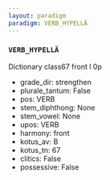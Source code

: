 ```yaml
---
layout: paradigm
paradigm: VERB_HYPELLÄ
---
```

### ` VERB_HYPELLÄ `

Dictionary class67 front l 0p
* grade_dir: strengthen
* plurale_tantum: False
* pos: VERB
* stem_diphthong: None
* stem_vowel: None
* upos: VERB
* harmony: front
* kotus_av: B
* kotus_tn: 67
* clitics: False
* possessive: False
